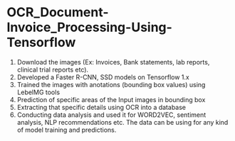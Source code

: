 # OCR_Document-Invoice_Processing-Using-Tensorflow
1. Download the images (Ex: Invoices, Bank statements, lab reports, clinical trial reports etc).
2. Developed a Faster R-CNN, SSD models on Tensorflow 1.x
3. Trained the images with anotations (bounding box values) using LebelMG tools
4. Prediction of specific areas of the Input images in bounding box
5. Extracting that specific details using OCR into  a database
6. Conducting data analysis and used it for WORD2VEC, sentiment analysis, NLP recommendations etc. The data can be using for any kind of model training and predictions.
